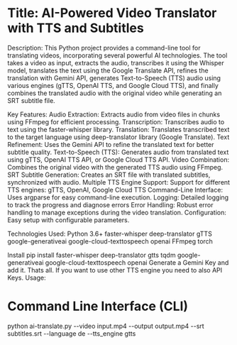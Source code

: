 <h1>Title: AI-Powered Video Translator with TTS and Subtitles</h1>

Description:
This Python project provides a command-line tool for translating videos, incorporating several powerful AI technologies. The tool takes a video as input, extracts the audio, transcribes it using the Whisper model, translates the text using the Google Translate API, refines the translation with Gemini API, generates Text-to-Speech (TTS) audio using various engines (gTTS, OpenAI TTS, and Google Cloud TTS), and finally combines the translated audio with the original video while generating an SRT subtitle file.

Key Features:
    Audio Extraction: Extracts audio from video files in chunks using FFmpeg for efficient processing.
    Transcription: Transcribes audio to text using the faster-whisper library.
    Translation: Translates transcribed text to the target language using deep-translator library (Google Translate).
    Text Refinement: Uses the Gemini API to refine the translated text for better subtitle quality.
    Text-to-Speech (TTS): Generates audio from translated text using gTTS, OpenAI TTS API, or Google Cloud TTS API.
    Video Combination: Combines the original video with the generated TTS audio using FFmpeg.
    SRT Subtitle Generation: Creates an SRT file with translated subtitles, synchronized with audio.
    Multiple TTS Engine Support: Support for different TTS engines: gTTS, OpenAI, Google Cloud TTS
    Command-Line Interface: Uses argparse for easy command-line execution.
    Logging: Detailed logging to track the progress and diagnose errors
    Error Handling: Robust error handling to manage exceptions during the video translation.
    Configuration: Easy setup with configurable parameters.

Technologies Used:
    Python 3.6+
    faster-whisper
    deep-translator
    gTTS
    google-generativeai
    google-cloud-texttospeech
    openai
    FFmpeg
    torch

Install
pip install faster-whisper deep-translator gtts tqdm google-generativeai google-cloud-texttospeech openai
Generate a Gemini Key and add it. Thats all. If you want to use other TTS engine you need to also API Keys.
Usage:

# Command Line Interface (CLI)
python ai-translate.py --video input.mp4 --output output.mp4 --srt subtitles.srt --language de --tts_engine gtts
